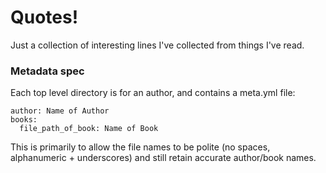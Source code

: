 Quotes!
======

Just a collection of interesting lines I've collected from things I've read.

### Metadata spec

Each top level directory is for an author, and contains a meta.yml file:

```
author: Name of Author
books:
  file_path_of_book: Name of Book
```

This is primarily to allow the file names to be polite (no spaces, alphanumeric + underscores) and still retain accurate author/book names.


